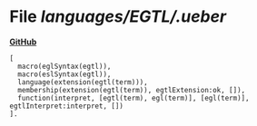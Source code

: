 # File _languages/EGTL/.ueber_
**[GitHub](https://github.com/softlang/yas/blob/master/languages/EGTL/.ueber)**
```
[
  macro(eglSyntax(egtl)),
  macro(eslSyntax(egtl)),
  language(extension(egtl(term))),
  membership(extension(egtl(term)), egtlExtension:ok, []),
  function(interpret, [egtl(term), egl(term)], [egl(term)], egtlInterpret:interpret, [])
].
```
